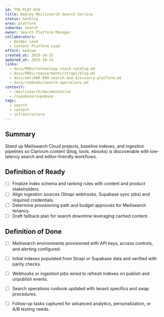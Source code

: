 ```yaml
---
id: TSK-PLAT-016
title: Deploy Meilisearch Search Service
status: backlog
area: platform
subarea: search
owner: Search Platform Manager
collaborators:
  - DevOps Lead
  - Content Platform Lead
effort: medium
created_at: 2025-10-25
updated_at: 2025-10-25
links:
  - docs/PRDs/technology-stack-catalog.md
  - docs/PRDs/requierments/strapi/blog.md
  - docs/adr/ADR-009-search-and-discovery-platform.md
  - docs/runbooks/search-operations.md
context7:
  - /meilisearch/documentation
  - /supabase/supabase
tags:
  - search
  - content
  - infrastructure
---
```


## Summary
Stand up Meilisearch Cloud projects, baseline indexes, and ingestion pipelines so Clarivum content (blog, tools, ebooks) is discoverable with low-latency search and editor-friendly workflows.

## Definition of Ready
- [ ] Finalize index schema and ranking rules with content and product stakeholders.
- [ ] Align ingestion sources (Strapi webhooks, Supabase sync jobs) and required credentials.
- [ ] Determine provisioning path and budget approvals for Meilisearch tenancy.
- [ ] Draft fallback plan for search downtime leveraging cached content.

## Definition of Done
- [ ] Meilisearch environments provisioned with API keys, access controls, and alerting configured.
- [ ] Initial indexes populated from Strapi or Supabase data and verified with parity checks.
- [ ] Webhooks or ingestion jobs wired to refresh indexes on publish and unpublish events.
- [ ] Search operations runbook updated with tenant specifics and swap procedures.
- [ ] Follow-up tasks captured for advanced analytics, personalization, or A/B testing needs.

